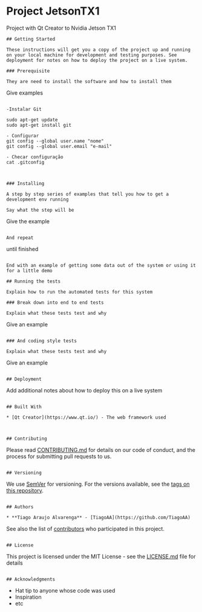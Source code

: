 # Project JetsonTX1

Project with Qt Creator to Nvidia Jetson TX1

```
## Getting Started

These instructions will get you a copy of the project up and running on your local machine for development and testing purposes. See deployment for notes on how to deploy the project on a live system.

### Prerequisite

They are need to install the software and how to install them

```
Give examples
```

-Instalar Git

sudo apt-get update
sudo apt-get install git

- Configurar 
git config --global user.name "nome"
git config --global user.email "e-mail"

- Checar configuração
cat .gitconfig



### Installing

A step by step series of examples that tell you how to get a development env running

Say what the step will be

```
Give the example
```

And repeat

```
until finished
```

End with an example of getting some data out of the system or using it for a little demo

## Running the tests

Explain how to run the automated tests for this system

### Break down into end to end tests

Explain what these tests test and why

```
Give an example
```

### And coding style tests

Explain what these tests test and why

```
Give an example
```

## Deployment

```
Add additional notes about how to deploy this on a live system
```

## Built With

* [Qt Creator](https://www.qt.io/) - The web framework used



## Contributing

```
Please read [CONTRIBUTING.md](https://gist.github.com/PurpleBooth/b24679402957c63ec426) for details on our code of conduct, and the process for submitting pull requests to us.
```

## Versioning

```
We use [SemVer](http://semver.org/) for versioning. For the versions available, see the [tags on this repository](https://github.com/your/project/tags). 
```

## Authors

* **Tiago Araujo Alvarenga** - [TiagoAA](https://github.com/TiagoAA)

```
See also the list of [contributors](https://github.com/your/project/contributors) who participated in this project.
```

## License

```
This project is licensed under the MIT License - see the [LICENSE.md](LICENSE.md) file for details
```

## Acknowledgments

```
* Hat tip to anyone whose code was used
* Inspiration
* etc
```

```

